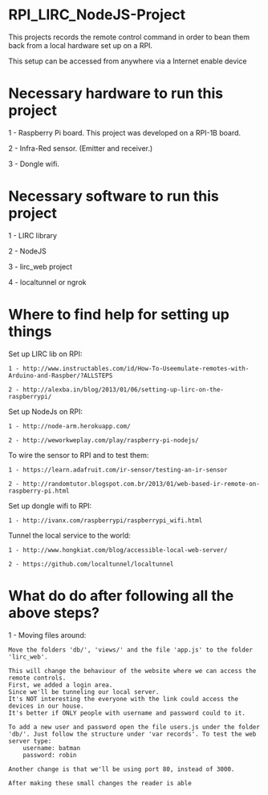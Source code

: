 # RPI_LIRC_NodeJS-Project
This projects records the remote control command in order to bean them back from a local hardware set up on a RPI.

This setup can be accessed from anywhere via a Internet enable device

# Necessary hardware to run this project
1 - Raspberry Pi board. This project was developed on a RPI-1B board.

2 - Infra-Red sensor. (Emitter and receiver.)

3 - Dongle wifi.

# Necessary software to run this project
1 - LIRC library

2 - NodeJS

3 - lirc_web project

4 - localtunnel or ngrok

# Where to find help for setting up things
  Set up LIRC lib on RPI:

    1 - http://www.instructables.com/id/How-To-Useemulate-remotes-with-Arduino-and-Raspber/?ALLSTEPS

    2 - http://alexba.in/blog/2013/01/06/setting-up-lirc-on-the-raspberrypi/


  Set up NodeJs on RPI:

    1 - http://node-arm.herokuapp.com/

    2 - http://weworkweplay.com/play/raspberry-pi-nodejs/

  To wire the sensor to RPI and to test them:

    1 - https://learn.adafruit.com/ir-sensor/testing-an-ir-sensor

    2 - http://randomtutor.blogspot.com.br/2013/01/web-based-ir-remote-on-raspberry-pi.html

  Set up dongle wifi to RPI:

    1 - http://ivanx.com/raspberrypi/raspberrypi_wifi.html

  Tunnel the local service to the world:

    1 - http://www.hongkiat.com/blog/accessible-local-web-server/

    2 - https://github.com/localtunnel/localtunnel

# What do do after following all the above steps?
  1 - Moving files around:

    Move the folders 'db/', 'views/' and the file 'app.js' to the folder 'lirc_web'.

    This will change the behaviour of the website where we can access the remote controls.
    First, we added a login area.
    Since we'll be tunneling our local server.
    It's NOT interesting the everyone with the link could access the devices in our house.
    It's better if ONLY people with username and password could to it.

    To add a new user and password open the file users.js under the folder 'db/'. Just follow the structure under 'var records'. To test the web server type:
        username: batman
        password: robin

    Another change is that we'll be using port 80, instead of 3000.

    After making these small changes the reader is able
